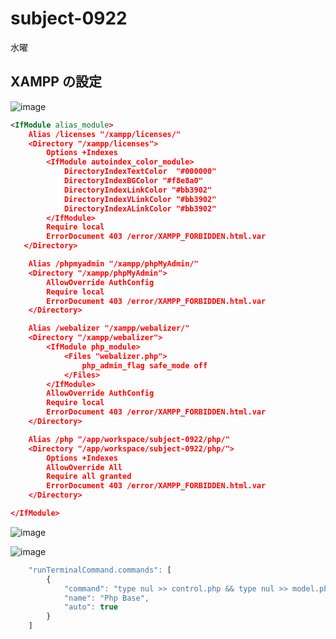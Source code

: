 # subject-0922
水曜

## XAMPP の設定
![image](https://user-images.githubusercontent.com/1501327/134298835-173aff93-b436-4d84-9a78-258599723ad4.png)
```xml
<IfModule alias_module>
    Alias /licenses "/xampp/licenses/"
    <Directory "/xampp/licenses">
        Options +Indexes
        <IfModule autoindex_color_module>
            DirectoryIndexTextColor  "#000000"
            DirectoryIndexBGColor "#f8e8a0"
            DirectoryIndexLinkColor "#bb3902"
            DirectoryIndexVLinkColor "#bb3902"
            DirectoryIndexALinkColor "#bb3902"
        </IfModule>
        Require local
        ErrorDocument 403 /error/XAMPP_FORBIDDEN.html.var
   </Directory>

    Alias /phpmyadmin "/xampp/phpMyAdmin/"
    <Directory "/xampp/phpMyAdmin">
        AllowOverride AuthConfig
        Require local
        ErrorDocument 403 /error/XAMPP_FORBIDDEN.html.var
    </Directory>

    Alias /webalizer "/xampp/webalizer/"
    <Directory "/xampp/webalizer">
        <IfModule php_module>
    		<Files "webalizer.php">
    			php_admin_flag safe_mode off
    		</Files>
        </IfModule>
        AllowOverride AuthConfig
        Require local
        ErrorDocument 403 /error/XAMPP_FORBIDDEN.html.var
    </Directory>

    Alias /php "/app/workspace/subject-0922/php/"
    <Directory "/app/workspace/subject-0922/php/">
        Options +Indexes
        AllowOverride All
        Require all granted
        ErrorDocument 403 /error/XAMPP_FORBIDDEN.html.var
    </Directory>    

</IfModule>
```
![image](https://user-images.githubusercontent.com/1501327/134299240-a06a2b35-ced0-4cc4-9b10-7267a584f625.png)

![image](https://user-images.githubusercontent.com/1501327/134299430-359e370b-04ac-4a6a-a14a-54f4c3e3c2d2.png)
```javascript
    "runTerminalCommand.commands": [
        {
            "command": "type nul >> control.php && type nul >> model.php && type nul >> view.php",
            "name": "Php Base",
            "auto": true
        }
    ]
```
